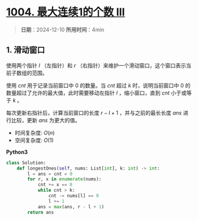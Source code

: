 # [1004. 最大连续1的个数 III](https://leetcode.cn/problems/max-consecutive-ones-iii/description/)

> **日期**：2024-12-10
> **所用时间**：4min

## 1. 滑动窗口

使用两个指针 $l$ （左指针）和 $r$ （右指针）来维护一个滑动窗口，这个窗口表示当前子数组的范围。

使用 $cnt$ 用于记录当前窗口中 $0$ 的数量。当 $cnt$ 超过 $k$ 时，说明当前窗口中 $0$ 的数量超过了允许的最大值，此时需要移动左指针 $l$ ，缩小窗口，直到 $cnt$ 小于或等于 $k$ 。

每次更新右指针后，计算当前窗口的长度 $r - l + 1$ ，并与之前的最长长度 $ans$ 进行比较，更新 $ans$ 为更大的值。

- 时间复杂度: $O(n)$
- 空间复杂度: $O(1)$

**Python3**

```python
class Solution:
    def longestOnes(self, nums: List[int], k: int) -> int:
        l = ans = cnt = 0
        for r, x in enumerate(nums):
            cnt += x == 0
            while cnt > k:
                cnt -= nums[l] == 0
                l += 1
            ans = max(ans, r - l + 1)
        return ans
```